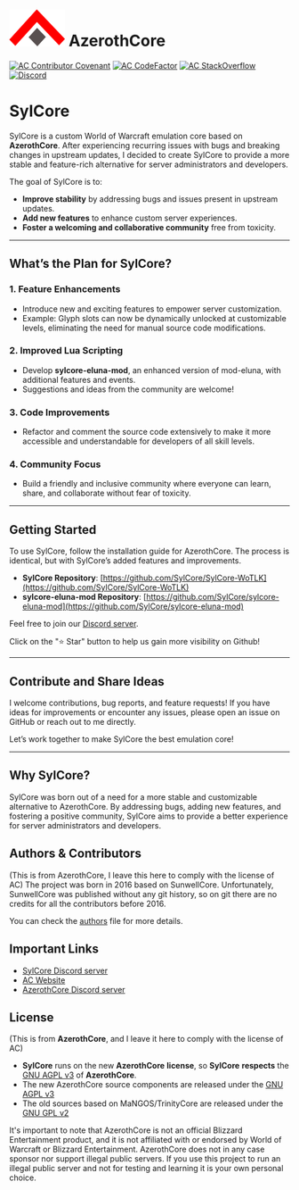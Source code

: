 # ![logo](https://raw.githubusercontent.com/azerothcore/azerothcore.github.io/master/images/logo-github.png) AzerothCore

[![AC Contributor Covenant](https://img.shields.io/badge/Contributor%20Covenant-2.1-4baaaa.svg)](CODE_OF_CONDUCT.md)
[![AC CodeFactor](https://www.codefactor.io/repository/github/azerothcore/azerothcore-wotlk/badge)](https://www.codefactor.io/repository/github/azerothcore/azerothcore-wotlk)
[![AC StackOverflow](http://img.shields.io/badge/stackoverflow-azerothcore-blue.svg?logo=stackoverflow)](https://stackoverflow.com/questions/tagged/azerothcore?sort=newest "Ask / browse questions here")
[![Discord](https://img.shields.io/discord/217589275766685707?logo=discord&logoColor=white)](https://discord.gg/BQBD5MqspY "Our community hub on Discord")

# SylCore

SylCore is a custom World of Warcraft emulation core based on **AzerothCore**. After experiencing recurring issues with bugs and breaking changes in upstream updates, I decided to create SylCore to provide a more stable and feature-rich alternative for server administrators and developers.

The goal of SylCore is to:
- **Improve stability** by addressing bugs and issues present in upstream updates.
- **Add new features** to enhance custom server experiences.
- **Foster a welcoming and collaborative community** free from toxicity.

---

## What’s the Plan for SylCore?

### 1. Feature Enhancements
- Introduce new and exciting features to empower server customization.
- Example: Glyph slots can now be dynamically unlocked at customizable levels, eliminating the need for manual source code modifications.

### 2. Improved Lua Scripting
- Develop **sylcore-eluna-mod**, an enhanced version of mod-eluna, with additional features and events.
- Suggestions and ideas from the community are welcome!

### 3. Code Improvements
- Refactor and comment the source code extensively to make it more accessible and understandable for developers of all skill levels.

### 4. Community Focus
- Build a friendly and inclusive community where everyone can learn, share, and collaborate without fear of toxicity.

---

## Getting Started

To use SylCore, follow the installation guide for AzerothCore. The process is identical, but with SylCore’s added features and improvements.

- **SylCore Repository**: [https://github.com/SylCore/SylCore-WoTLK](https://github.com/SylCore/SylCore-WoTLK)
- **sylcore-eluna-mod Repository**: [https://github.com/SylCore/sylcore-eluna-mod](https://github.com/SylCore/sylcore-eluna-mod)

Feel free to join our [Discord server](https://discord.gg/BQBD5MqspY).

Click on the "⭐ Star" button to help us gain more visibility on Github!

---

## Contribute and Share Ideas

I welcome contributions, bug reports, and feature requests! If you have ideas for improvements or encounter any issues, please open an issue on GitHub or reach out to me directly.

Let’s work together to make SylCore the best emulation core!

---

## Why SylCore?

SylCore was born out of a need for a more stable and customizable alternative to AzerothCore. By addressing bugs, adding new features, and fostering a positive community, SylCore aims to provide a better experience for server administrators and developers.


## Authors & Contributors
(This is from AzerothCore, I leave this here to comply with the license of AC)
The project was born in 2016 based on SunwellCore. Unfortunately, SunwellCore was published without any git history, so on git there are no credits for all the contributors before 2016.

You can check the [authors](https://github.com/azerothcore/azerothcore-wotlk/blob/master/AUTHORS) file for more details.

## Important Links

- [SylCore Discord server](https://discord.gg/BQBD5MqspY)
- [AC Website](http://www.azerothcore.org/)
- [AzerothCore Discord server](https://discord.gg/gkt4y2x)
  
## License

(This is from **AzerothCore**, and I leave it here to comply with the license of AC)


- **SylCore** runs on the new **AzerothCore** **license**, so **SylCore** **respects** the [GNU AGPL v3](https://www.gnu.org/licenses/agpl-3.0.en.html) of **AzerothCore**.
- The new AzerothCore source components are released under the [GNU AGPL v3](https://www.gnu.org/licenses/agpl-3.0.en.html)
- The old sources based on MaNGOS/TrinityCore are released under the [GNU GPL v2](https://www.gnu.org/licenses/old-licenses/gpl-2.0.en.html)

It's important to note that AzerothCore is not an official Blizzard Entertainment product, and it is not affiliated with or endorsed by World of Warcraft or Blizzard Entertainment. AzerothCore does not in any case sponsor nor support illegal public servers. If you use this project to run an illegal public server and not for testing and learning it is your own personal choice.
